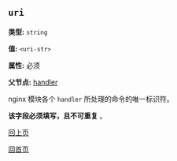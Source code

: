`uri`
----------

**类型:** `string`

**值:** `<uri-str>`

**属性:** 必须

**父节点:** [handler](handler.md)

nginx 模块各个 `handler` 所处理的命令的唯一标识符。

**该字段必须填写，且不可重复** 。

[回上页](../ngx_wizard.md)

[回首页](../../index.md)